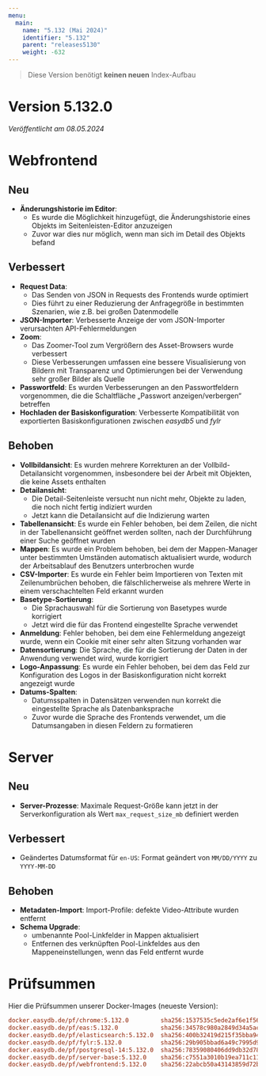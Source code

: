 ```yaml
---
menu:
  main:
    name: "5.132 (Mai 2024)"
    identifier: "5.132"
    parent: "releases5130"
    weight: -632
---
```


> Diese Version benötigt **keinen neuen** Index-Aufbau

# Version 5.132.0

*Veröffentlicht am 08.05.2024*


# Webfrontend

## Neu

* **Änderungshistorie im Editor**:
  * Es wurde die Möglichkeit hinzugefügt, die Änderungshistorie eines Objekts im Seitenleisten-Editor anzuzeigen
  * Zuvor war dies nur möglich, wenn man sich im Detail des Objekts befand

## Verbessert

* **Request Data**:
  * Das Senden von JSON in Requests des Frontends wurde optimiert
  * Dies führt zu einer Reduzierung der Anfragegröße in bestimmten Szenarien, wie z.B. bei großen Datenmodelle
* **JSON-Importer**: Verbesserte Anzeige der vom JSON-Importer verursachten API-Fehlermeldungen
* **Zoom**:
  * Das Zoomer-Tool zum Vergrößern des Asset-Browsers wurde verbessert
  * Diese Verbesserungen umfassen eine bessere Visualisierung von Bildern mit Transparenz und Optimierungen bei der Verwendung sehr großer Bilder als Quelle
* **Passwortfeld**: Es wurden Verbesserungen an den Passwortfeldern vorgenommen, die die Schaltfläche „Passwort anzeigen/verbergen“ betreffen
* **Hochladen der Basiskonfiguration**: Verbesserte Kompatibilität von exportierten Basiskonfigurationen zwischen *easydb5* und *fylr*

## Behoben

* **Vollbildansicht**: Es wurden mehrere Korrekturen an der Vollbild-Detailansicht vorgenommen, insbesondere bei der Arbeit mit Objekten, die keine Assets enthalten
* **Detailansicht**:
  * Die Detail-Seitenleiste versucht nun nicht mehr, Objekte zu laden, die noch nicht fertig indiziert wurden
  * Jetzt kann die Detailansicht auf die Indizierung warten
* **Tabellenansicht**: Es wurde ein Fehler behoben, bei dem Zeilen, die nicht in der Tabellenansicht geöffnet werden sollten, nach der Durchführung einer Suche geöffnet wurden
* **Mappen**: Es wurde ein Problem behoben, bei dem der Mappen-Manager unter bestimmten Umständen automatisch aktualisiert wurde, wodurch der Arbeitsablauf des Benutzers unterbrochen wurde
* **CSV-Importer**: Es wurde ein Fehler beim Importieren von Texten mit Zeilenumbrüchen behoben, die fälschlicherweise als mehrere Werte in einem verschachtelten Feld erkannt wurden
* **Basetype-Sortierung**:
  * Die Sprachauswahl für die Sortierung von Basetypes wurde korrigiert
  * Jetzt wird die für das Frontend eingestellte Sprache verwendet
* **Anmeldung**: Fehler behoben, bei dem eine Fehlermeldung angezeigt wurde, wenn ein Cookie mit einer sehr alten Sitzung vorhanden war
* **Datensortierung**: Die Sprache, die für die Sortierung der Daten in der Anwendung verwendet wird, wurde korrigiert
* **Logo-Anpassung**: Es wurde ein Fehler behoben, bei dem das Feld zur Konfiguration des Logos in der Basiskonfiguration nicht korrekt angezeigt wurde
* **Datums-Spalten**:
  * Datumsspalten in Datensätzen verwenden nun korrekt die eingestellte Sprache als Datenbanksprache
  * Zuvor wurde die Sprache des Frontends verwendet, um die Datumsangaben in diesen Feldern zu formatieren

# Server

## Neu

* **Server-Prozesse**: Maximale Request-Größe kann jetzt in der Serverkonfiguration als Wert `max_request_size_mb` definiert werden

## Verbessert

* Geändertes Datumsformat für `en-US`: Format geändert von `MM/DD/YYYY` zu `YYYY-MM-DD`

## Behoben

* **Metadaten-Import**: Import-Profile: defekte Video-Attribute wurden entfernt
* **Schema Upgrade**:
  * umbenannte Pool-Linkfelder in Mappen aktualisiert
  * Entfernen des verknüpften Pool-Linkfeldes aus den Mappeneinstellungen, wenn das Feld entfernt wurde


# Prüfsummen

Hier die Prüfsummen unserer Docker-Images (neueste Version):

```ini
docker.easydb.de/pf/chrome:5.132.0         sha256:1537535c5ede2af6e1f561bdd79b1823a7aab99b22fd0504156409f9efacb143
docker.easydb.de/pf/eas:5.132.0            sha256:34578c980a2849d34a5ac20470a449c5e689f2c634e07eec6f3f53f397d4b64f
docker.easydb.de/pf/elasticsearch:5.132.0  sha256:400b32419d215f35bba940106d50c62af7798b389185a867fbf6d5c38a5763ba
docker.easydb.de/pf/fylr:5.132.0           sha256:29b905bbad6a49c7995d9297d29a99e092d509d23fa622b67d60ea24458f112f
docker.easydb.de/pf/postgresql-14:5.132.0  sha256:78359080406dd9db32d787ec595c1017127f26f1cee1298ae1836893450106a0
docker.easydb.de/pf/server-base:5.132.0    sha256:c7551a3010b19ea711c11b404ec49e33157c614337f2ffd8b322644d960b69e1
docker.easydb.de/pf/webfrontend:5.132.0    sha256:22abcb50a43143859d72bbb8639b94d806121deeda0426fd8582d8b82ce03e1d
```
